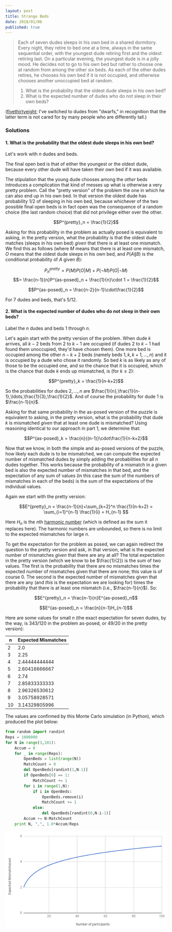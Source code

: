 ```yaml
---
layout: post
title: Strange Beds
date: 2018/01/06
published: true
---
```


>Each of seven dudes sleeps in his own bed in a shared dormitory. Every night, they retire to bed one at a time, always in the same sequential order, with the youngest dude retiring first and the oldest retiring last. On a particular evening, the youngest dude is in a jolly mood. He decides not to go to his own bed but rather to choose one at random from among the other six beds. As each of the other dudes retires, he chooses his own bed if it is not occupied, and otherwise chooses another unoccupied bed at random.
>
>1. What is the probability that the oldest dude sleeps in his own bed?
>2. What is the expected number of dudes who do not sleep in their own beds?

<!--more-->

([fivethirtyeight](https://fivethirtyeight.com/features/where-will-the-seven-dwarfs-sleep-tonight/); I've switched to dudes from "dwarfs," in recognition that the latter term is not cared for by many people who are differently tall.)

### Solutions

#### 1. What is the probability that the oldest dude sleeps in his own bed?

Let's work with $n$ dudes and beds.

The final open bed is that of either the youngest or the oldest dude, because every other dude will have taken their own bed if it was available.

The stipulation that the young dude chooses among the _other_ beds introduces a complication that kind of messes up what is otherwise a very pretty problem. Call the "pretty version" of the problem the one in which he can also end up in his own bed. In that version the oldest dude has probability $1/2$ of sleeping in his own bed, because whichever of the two possible final open beds is in fact open was the consequence of a random choice (the last random choice) that did not privilege either over the other.

$$P^{pretty}_n = \frac{1}{2}$$

Asking for this probability in the problem as actually posed is equivalent to asking, in the pretty version, what the probability is that the oldest dude matches (sleeps in his own bed) _given_ that there is at least one mismatch. We find this as follows (where $M$ means that there is at least one mismatch, $O$ means that the oldest dude sleeps in his own bed, and $P(A\|B)$ is the conditional probability of $A$ given $B$):

$$P^{pretty}_n = P(M)P(O|M) + P(\neg M)P(O | \neg M)$$
$$= \frac{n-1}{n}P^{as-posed}_n + \frac{1}{n}\cdot 1 = \frac{1}{2}$$

$$P^{as-posed}_n = \frac{n-2}{n-1}\cdot\frac{1}{2}$$ 

For $7$ dudes and beds, that's $5/12$.

#### 2. What is the expected number of dudes who do not sleep in their own beds?

Label the $n$ dudes and beds $1$ through $n$.

Let's again start with the pretty version of the problem. When dude $k$ arrives, all $k-2$ beds from $2$ to $k-1$ are occupied (if dudes $2$ to $k-1$ had found them unoccupied, they'd have chosen them). One more bed is occupied among the other $n-k+2$ beds (namely beds $1,k,k+1,\ldots,n$) and it is occupied by a dude who chose it randomly. So bed $k$ is as likely as any of those to be the occupied one, and so the chance that it is occupied, which is the chance that dude $k$ ends up mismatched, is (for $k\geq2$):

$$P^{pretty}_k = \frac{1}{n-k+2}$$

So the probabilities for dudes $2,\ldots,n$ are $\frac{1}{n},\frac{1}{n-1},\ldots,\frac{1}{3},\frac{1}{2}$. And of course the probability for dude $1$ is $\frac{n-1}{n}$.

Asking for that same probability in the as-posed version of the puzzle is equivalent to asking, in the pretty version, what is the probability that dude $k$ is mismatched _given_ that at least one dude is mismatched? Using reasoning identical to our approach in part $1$, we determine that:

$$P^{as-posed}_k = \frac{n}{(n-1)}\cdot\frac{1}{n-k+2}$$

Now that we know, in both the simple and as-posed versions of the puzzle, how likely each dude is to be mismatched, we can compute the expected number of mismatched dudes by simply adding the probabilities for all $n$ dudes together. This works because the probability of a mismatch in a given bed is also the expected number of mismatches in that bed, and the expectation of any sum of values (in this case the sum of the numbers of mismatches in each of the beds) is the sum of the expectations of the individual values.

Again we start with the pretty version:

$$E^{pretty}_n = \frac{n-1}{n}+\sum_{k=2}^n \frac{1}{n-k+2} 
= \sum_{i=1}^{n-1} \frac{1}{i} = H_{n-1}
$$

Here $H_n$ is the $n$th [harmonic number](http://mathworld.wolfram.com/HarmonicSeries.html) (which is defined as the sum it replaces here). The harmonic numbers are unbounded, so there is no limit to the expected mismatches for large $n$.

To get the expectation for the problem as posed, we can again redirect the question to the pretty version and ask, in that version,  what is the expected number of mismatches _given_ that there are any at all? The total expectation in the pretty version (which we know to be $\frac{1}{2}) is the sum of two values. The first is the probability that there are no mismatches times the expected number of mismatches given that there are none; this value is of course $0$. The second is the expected number of mismatches given that there are any (and _this_ is the expectation we are looking for) times the probability that there is at least one mismatch (i.e., $\frac{n-1}{n}$). So:

$$E^{pretty}_n = \frac{n-1}{n}E^{as-posed}_n$$

$$E^{as-posed}_n = \frac{n}{n-1}H_{n-1}$$

Here are some values for small $n$ (the exact expectation for seven dudes, by the way, is $343/120$ in the problem as-posed, or $49/20$ in the pretty version):

n | Expected Mismatches 
--- |:---
2 | 2.0
3 | 2.25
4 | 2.44444444444
5 | 2.60416666667
6 | 2.74
7 | 2.85833333333
8 | 2.96326530612
9 | 3.05758928571
10 | 3.14329805996

The values are confirmed by this Monte Carlo simulation (in Python), which produced the plot below:

```python
from random import randint
Reps = 1000000
for N in range(3,101):
	Accum = 0
	for _ in range(Reps):
		OpenBeds = list(range(N))
		MatchCount = 0
		del OpenBeds[randint(1,N-1)]
		if OpenBeds[0] == 1:
			MatchCount += 1
		for i in range(1,N):
			if i in OpenBeds:
				OpenBeds.remove(i)
				MatchCount += 1
			else:
				del OpenBeds[randint(0,N-i-1)]
		Accum += N-MatchCount
	print N, ",", 1.0*Accum/Reps
```

![Graph of expectation versus n.](/img/ExpectedMismatches.png)

<br>
